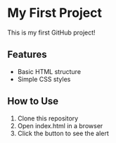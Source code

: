 # My First Project
This is my first GitHub project!

## Features
- Basic HTML structure
- Simple CSS styles

## How to Use
1. Clone this repository
2. Open index.html in a browser
3. Click the button to see the alert
